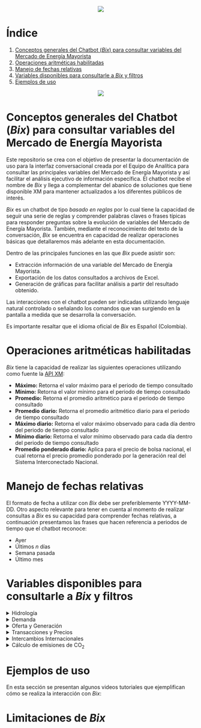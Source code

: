 
<p align="center"> 
<img src="https://user-images.githubusercontent.com/69567089/132707858-021aeaf4-8cf9-44e9-b4d3-0350b60418de.png">
</p> 


# Índice
1. [Conceptos generales del Chatbot (_Bix_) para consultar variables del Mercado de Energía Mayorista](#section1)
2. [Operaciones aritméticas habilitadas](#section2)
4. [Manejo de fechas relativas](#section3)
5. [Variables disponibles para consultarle a _Bix_ y filtros](#section4)
6. [Ejemplos de uso](#section5)


<p align="center"> 
<img src="https://user-images.githubusercontent.com/69567089/134450647-54c1e086-7069-4b6f-8cb3-8e79018fb882.png">
</p> 

<a id='section1'></a>
# Conceptos generales del Chatbot (_Bix_) para consultar variables del Mercado de Energía Mayorista
Este repositorio se crea con el objetivo de presentar la documentación de uso para la interfaz conversacional creada por el Equipo de Analítica para consultar las principales variables del Mercado de Energía Mayorista y así facilitar el análisis ejecutivo de información específica. El chatbot recibe el nombre de _Bix_ y llega a complementar del abanico de soluciones que tiene disponible XM para mantener actualizados a los diferentes públicos de interés. 

_Bix_ es un chatbot de tipo _basado en reglas_ por lo cual tiene la capacidad de seguir una serie de reglas y comprender palabras claves o frases típicas para responder preguntas sobre la evolución de variables del Mercado de Energía Mayorista. También, mediante el reconocimiento del texto de la conversación, _Bix_ se encuentra en capacidad de realizar operaciones básicas que detallaremos más adelante en esta documentación.

Dentro de las principales funciones en las que _Bix_ puede asistir son:

* Extracción información de una variable del Mercado de Energía Mayorista.
* Exportación de los datos consultados a archivos de Excel.
* Generación de gráficas para facilitar análisis a partir del resultado obtenido.

Las interacciones con el chatbot pueden ser indicadas utilizando lenguaje natural controlado o señalando los comandos que van surgiendo en la pantalla a medida que se desarrolla la conversación.

Es importante resaltar que el idioma oficial de _Bix_ es Español (Colombia).

<a id='section2'></a>
# Operaciones aritméticas habilitadas

 _Bix_ tiene la capacidad de realizar las siguientes operaciones utilizando como fuente la [API XM](https://github.com/EquipoAnaliticaXM/API_XM):

* **Máximo:** Retorna el valor máximo para el periodo de tiempo consultado
* **Mínimo:** Retorna el valor mínimo para el periodo de tiempo consultado
* **Promedio:** Retorna el promedio aritmético para el periodo de tiempo consultado
* **Promedio diario:** Retorna el promedio aritmético diario para el periodo de tiempo consultado
* **Máximo diario:** Retorna el valor máximo observado para cada día dentro del periodo de tiempo consultado
* **Mínimo diario:** Retorna el valor mínimo observado para cada día dentro del periodo de tiempo consultado
* **Promedio ponderado diario:** Aplica para el precio de bolsa nacional, el cual retorna el precio promedio ponderado por la generación real del Sistema Interconectado Nacional.

<a id='section3'></a>
# Manejo de fechas relativas

El formato de fecha a utilizar con _Bix_ debe ser preferiblemente YYYY-MM-DD. Otro aspecto relevante para tener en cuenta al momento de realizar consultas a _Bix_ es su capacidad para comprender fechas relativas, a continuación presentamos las frases que hacen referencia a periodos de tiempo que el chatbot reconoce:

* Ayer
* Últimos _n_ días
* Semana pasada
* Último mes

<a id='section4'></a>
# Variables disponibles para consultarle a _Bix_ y filtros

<details>
<summary>Hidrología</summary>
<ul>
<li>Aporte hídricos en energía</li> 
  <b>Opciones de consulta por:</b> 
    <ul><li>[x] Sistema </li><li>[x] Río</li></ul>
<li>Capacidad Útil energía por embalse</li>
  <b>Opciones de consulta por:</b> 
    <ul><li>[x] Sistema </li><li>[x] Embalse</li></ul>
<li>Media Histórica por Rio</li>
   <b>Opciones de consulta por:</b> 
    <ul><li>[x] Sistema </li><li>[x] Río</li></ul>
<li>Volumen Útil</li>
   <b>Opciones de consulta por:</b> 
    <ul><li>[x] Sistema </li><li>[x] Embalse</li></ul>
</ul>
</details>

<details>
<summary>Demanda</summary>
<ul>
<li>Demanda Comercial</li>
  <b>Opciones de consulta por:</b> 
    <ul><li>[x] Sistema </li><li>[x] Agente</li></ul>
<li>Demanda Comercial No Regulada</li>
  <b>Opciones de consulta por:</b> 
    <ul><li>[x] Sistema </li><li>[x] Agente</li></ul>
<li>Demanda Comercial Regulada</li>
  <b>Opciones de consulta por:</b> 
    <ul><li>[x] Sistema </li><li>[x] Agente</li></ul>
<li>Demanda del SIN</li>
</ul>
</details>

<details>
<summary>Oferta y Generación</summary>
<ul>
<li>Capacidad Efectiva Neta por recurso</li>
<li>Consumo combustible por recurso</li>
<li>Disponibilidad Real por recurso</li>
<li>Generación Fuera de Mérito por recurso</li>
<li>Generación Programada Redespacho por recurso</li>
<li>Generación Real</li>
  <b>Opciones de consulta por:</b> 
    <ul><li>[x] Sistema </li><li>[x] Recurso</li></ul>
</ul>
</details>

<details>
<summary>Transacciones y Precios</summary>
<ul>
<li>DDV Contratada por recurso</li>
<li>Desviaciones al programa de generación por recurso</li>
<li>MC</li>
<li>Obligaciones de Energía Firme por recurso</li>
<li>Precio de Bolsa Nacional</li>
<li>Precio de Escasez de Activación</li>
<li>Precio de Oferta del Despacho</li>
<li>Precio Promedio Contratos No Regulados </li>
<li>Precio Promedio Contratos Regulados</li>
<li>Remuneración Real Individual Diaria del Cargo por Confiabilidad</li>
<li>Restricciones Aliviadas</li>
</ul>
</details>

<details>
<summary>Intercambios Internacionales</summary>
<ul>
<li> Importaciones en Energía </li>
<li> Exportaciones en Energía </li> 
</ul>
</details>

<details>
<summary>Cálculo de emisiones de CO<sub>2</sub></summary>
<ul>
<li> Emisiones de CO<sub>2</sub>eq </li>
</ul>
</details>

<a id='section5'></a>
# Ejemplos de uso

En esta sección se presentan algunos videos tutoriales que ejemplifican cómo se realiza la interacción con _Bix_:



<a id='section6'></a>
# Limitaciones de _Bix_


